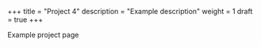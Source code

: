 +++
title = "Project 4"
description = "Example description" 
weight = 1
draft = true
+++

Example project page
